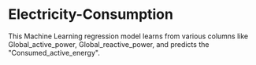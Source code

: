 # Electricity-Consumption
This Machine Learning regression model learns from various columns like Global_active_power, Global_reactive_power, and predicts the "Consumed_active_energy".
